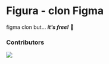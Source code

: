 # Figura - clon Figma

figma clon but... ***it's free!*** 👾

### Contributors
<a href="https://github.com/juanestban/figura/graphs/contributors">
  <img src="https://contrib.rocks/image?repo=juanestban/figura" />
</a>